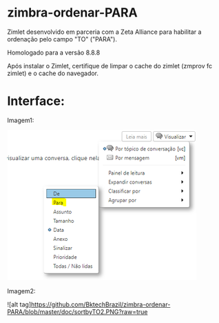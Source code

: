 # zimbra-ordenar-PARA
Zimlet desenvolvido em parceria com a Zeta Alliance para habilitar a ordenação pelo campo "TO" ("PARA"). 

Homologado para a versão 8.8.8

Após instalar o Zimlet, certifique de limpar o cache do zimlet (zmprov fc zimlet) e o cache do navegador.

# Interface:

Imagem1:

![alt tag](https://github.com/BktechBrazil/zimbra-ordenar-PARA/blob/master/doc/sortbyTO1.PNG?raw=true)

Imagem2:

![alt tag]https://github.com/BktechBrazil/zimbra-ordenar-PARA/blob/master/doc/sortbyTO2.PNG?raw=true
